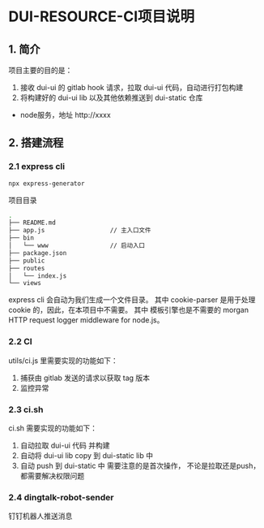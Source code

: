 # DUI-RESOURCE-CI项目说明
## 1. 简介
项目主要的目的是：
1. 接收 dui-ui 的 gitlab hook 请求，拉取 dui-ui 代码，自动进行打包构建
2. 将构建好的 dui-ui lib 以及其他依赖推送到 dui-static 仓库
* node服务，地址 http://xxxx 
## 2. 搭建流程
### 2.1 express cli
```bash
npx express-generator
```
项目目录
```bash
.
├── README.md
├── app.js                  // 主入口文件
├── bin                         
│   └── www                 // 启动入口
├── package.json
├── public
├── routes  
│   └── index.js            
└── views
```
express cli 会自动为我们生成一个文件目录。
其中 cookie-parser 是用于处理 cookie 的，因此，在本项目中不需要。
其中 模板引擎也是不需要的
morgan HTTP request logger middleware for node.js。
### 2.2 CI
utils/ci.js 里需要实现的功能如下：
1. 捕获由 gitlab 发送的请求以获取 tag 版本
2. 监控异常

### 2.3 ci.sh
ci.sh 需要实现的功能如下：
1. 自动拉取 dui-ui 代码 并构建
2. 自动将 dui-ui lib copy 到 dui-static lib 中
3. 自动 push 到 dui-static 中
需要注意的是首次操作， 不论是拉取还是push，都需要解决权限问题
### 2.4 dingtalk-robot-sender
钉钉机器人推送消息


